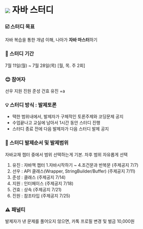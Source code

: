 
# <img src="https://img.shields.io/badge/java-007396?style=for-the-badge&logo=java&logoColor=white"> 자바 스터디 



### :ballot_box_with_check: 스터디 목표 
자바 복습을 통한 개념 이해, 나아가 **자바 마스터**하기

### :date: 스터디 기간
7월 11일(월) ~ 7월 28일(목) [월, 목. 주 2회] 

### :blush: 참여자 
선우 지원 진원 준성 건효 유진 +a

### :bulb: 스터디 방식 : 발제토론  
* 택한 범위내에서, 발제자가 구체적인 토론주제와 코딩문제 공지  
* 수업끝나고 교실에 남아서 1시간 동안 스터디 진행  
* 스터디 종료 전에 다음 발제자가 다음 스터디 발제 공지

### :triangular_flag_on_post: 스터디 발제순서 및 발제범위
자바교재 챕터 중에서 범위 선택하는게 기본. 차후 범위 자유롭게 선택

1) 유진 : 자바책 챕터 1.자바시작하기 ~ 4.조건문과 반복문 (주제공지 7/7)
2) 선우 : API 클래스(Wrapper, StringBuilder/Buffer) (주제공지 7/11)
3) 준성 : 클래스 (주제공지 7/14)
4) 지원 : 인터페이스 (주제공지 7/18)
5) 건효 : 상속 (주제공지 7/21)
6) 진원 : 참조타입 (주제공지 7/25)


### :warning: 패널티
발제자가 낸 문제를 풀어오지 않으면, 카톡 프로필 변경 및 벌금 10,000원		
